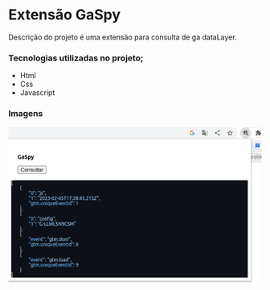 # Extensão GaSpy

Descrição do projeto é uma extensão para consulta de ga dataLayer.

### Tecnologias utilizadas no projeto;

- Html
- Css
- Javascript

### Imagens

![Screenshot](gaspy.png)
